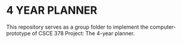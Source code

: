 # 4 YEAR PLANNER
This repository serves as a group folder to implement the computer-prototype of CSCE 378 Project: The 4-year planner.

